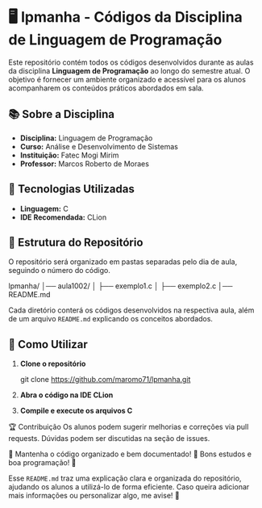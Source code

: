 # 🖥️ lpmanha - Códigos da Disciplina de Linguagem de Programação  

Este repositório contém todos os códigos desenvolvidos durante as aulas da disciplina **Linguagem de Programação** ao longo do semestre atual. O objetivo é fornecer um ambiente organizado e acessível para os alunos acompanharem os conteúdos práticos abordados em sala.

## 📚 Sobre a Disciplina  
- **Disciplina:** Linguagem de Programação  
- **Curso:** Análise e Desenvolvimento de Sistemas  
- **Instituição:** Fatec Mogi Mirim  
- **Professor:** Marcos Roberto de Moraes  

## 🚀 Tecnologias Utilizadas  
- **Linguagem:** C  
- **IDE Recomendada:** CLion  

## 📂 Estrutura do Repositório  
O repositório será organizado em pastas separadas pelo dia de aula, seguindo o número do código.  

lpmanha/ 
│── aula1002/ 
│ ├── exemplo1.c 
│ ├── exemplo2.c 
│── README.md


Cada diretório conterá os códigos desenvolvidos na respectiva aula, além de um arquivo `README.md` explicando os conceitos abordados.

## 📖 Como Utilizar  
1. **Clone o repositório**  

   git clone https://github.com/maromo71/lpmanha.git

2. **Abra o código na IDE CLion**

3. **Compile e execute os arquivos C**

🏆 Contribuição
Os alunos podem sugerir melhorias e correções via pull requests. Dúvidas podem ser discutidas na seção de issues.

📌 Mantenha o código organizado e bem documentado!
📌 Bons estudos e boa programação! 🚀


Esse `README.md` traz uma explicação clara e organizada do repositório, ajudando os alunos a utilizá-lo de forma eficiente. Caso queira adicionar mais informações ou personalizar algo, me avise! 🚀


